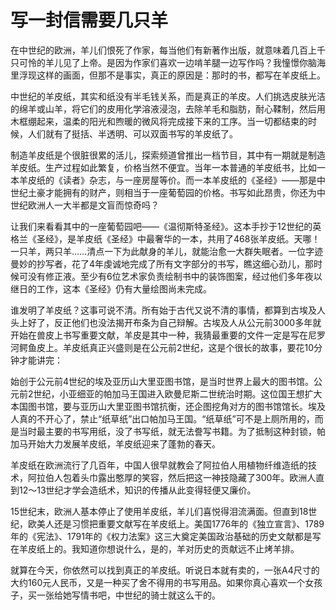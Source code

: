 # 写一封信需要几只羊

在中世纪的欧洲，羊儿们恨死了作家，每当他们有新著作出版，就意味着几百上千只可怜的羊儿见了上帝。是因为作家们喜欢一边啃羊腿一边写作吗？我憧憬你脑海里浮现这样的画面，但那不是事实，真正的原因是：那时的书，都写在羊皮纸上。 

中世纪的羊皮纸，其实和纸没有半毛钱关系，而是真正的羊皮。人们挑选皮肤光洁的绵羊或山羊，将它们的皮用化学溶液浸泡，去除羊毛和脂肪，耐心鞣制，然后用木框绷起来，温柔的阳光和煦暖的微风将完成接下来的工序。当一切都结束的时候，人们就有了挺括、半透明、可以双面书写的羊皮纸了。 

制造羊皮纸是个很脏很累的活儿，探索频道曾推出一档节目，其中有一期就是制造羊皮纸。生产过程如此繁复，价格当然不便宜。当年一本普通的羊皮纸书，比如一本羊皮纸的《读者》杂志，与一座房屋等价。而一本羊皮纸的《圣经》——那是中世纪土豪才能拥有的财产，则相当于一座葡萄园的价格。书写如此昂贵，你还为中世纪欧洲人一大半都是文盲而惊奇吗？ 

让我们来看看其中的一座葡萄园吧——《温彻斯特圣经》。这本手抄于12世纪的英格兰《圣经》，是羊皮纸《圣经》中最奢华的一本，共用了468张羊皮纸。天哪！一只羊，两只羊……清点一下为此献身的羊儿，就能治愈一大群失眠者。一位字迹曼妙的抄写者，花了4年虔诚地完成了所有文字部分的书写，瞧这细心劲儿，那时候可没有修正液。至少有6位艺术家负责绘制书中的装饰图案，经过他们多年夜以继日的工作，这本《圣经》仍有大量绘图尚未完成。 

谁发明了羊皮纸？这事可说不清。所有始于古代又说不清的事情，都算到古埃及人头上好了，反正他们也没法揭开布条为自己辩解。古埃及人从公元前3000多年就开始在兽皮上书写重要文献，羊皮是其中一种，我猜最重要的文件一定是写在尼罗河鳄鱼皮上。羊皮纸真正兴盛则是在公元前2世纪，这是个很长的故事，要花10分钟才能讲完： 

始创于公元前4世纪的埃及亚历山大里亚图书馆，是当时世界上最大的图书馆。公元前2世纪，小亚细亚的帕加马王国进入欧曼尼斯二世统治时期。这位国王想扩大本国图书馆，要与亚历山大里亚图书馆抗衡，还企图挖角对方的图书馆馆长。埃及人真的不开心了，禁止“纸草纸”出口帕加马王国。“纸草纸”可不是上厕所用的，而是当时最主要的书写用纸，没了书写纸，就无法誊写书籍。为了抵制这种封锁，帕加马开始大力发展羊皮纸，羊皮纸迎来了蓬勃的春天。 

羊皮纸在欧洲流行了几百年，中国人很早就教会了阿拉伯人用植物纤维造纸的技术，阿拉伯人包着头巾露出憨厚的笑容，然后把这一神技隐藏了300年。欧洲人直到12～13世纪才学会造纸术，知识的传播从此变得轻便又廉价。 

15世纪末，欧洲人基本停止了使用羊皮纸，羊儿们喜悦得泪流满面。但直到18世纪，欧美人还是习惯把重要文献写在羊皮纸上。美国1776年的《独立宣言》、1789年的《宪法》、1791年的《权力法案》这三大奠定美国政治基础的历史文献都是写在羊皮纸上的。我知道你想说什么，是的，羊对历史的贡献远不止烤羊排。 

就算在今天，你依然可以找到真正的羊皮纸。听说日本就有卖的，一张A4尺寸的大约160元人民币，又是一种买了舍不得用的书写用品。如果你真心喜欢一个女孩子，买一张给她写情书吧，中世纪的骑士就这么干的。